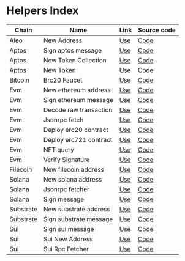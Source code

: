 # Helpers Index

| Chain     | Name                   | Link                                                           | Source code                                   |
| --------- | ---------------------- | -------------------------------------------------------------- | --------------------------------------------- |
| Aleo      | New Address            | [Use](https://web3helpers.xyz/apps/aleo/new-address)           | [Code](pages/apps/aleo/new-address)           |
| Aptos     | Sign aptos message     | [Use](https://web3helpers.xyz/apps/aptos/sign-message)         | [Code](pages/apps/aptos/sign-message)         |
| Aptos     | New Token Collection   | [Use](https://web3helpers.xyz/apps/aptos/new-collection)       | [Code](pages/apps/aptos/new-collection)       |
| Aptos     | New Token              | [Use](https://web3helpers.xyz/apps/aptos/new-token)            | [Code](pages/apps/aptos/new-token)            |
| Bitcoin   | Brc20 Faucet           | [Use](https://web3helpers.xyz/apps/bitcoin/brc20-faucet)       | [Code](pages/apps/bitcoin/brc20-faucet)       |
| Evm       | New ethereum address   | [Use](https://web3helpers.xyz/apps/evm/new-address)            | [Code](pages/apps/evm/new-address)            |
| Evm       | Sign ethereum message  | [Use](https://web3helpers.xyz/apps/evm/sign-message)           | [Code](pages/apps/evm/sign-message)           |
| Evm       | Decode raw transaction | [Use](https://web3helpers.xyz/apps/evm/decode-raw-transaction) | [Code](pages/apps/evm/decode-raw-transaction) |
| Evm       | Jsonrpc fetch          | [Use](https://web3helpers.xyz/apps/evm/jsonrpc-fetch)          | [Code](pages/apps/evm/jsonrpc-fetch)          |
| Evm       | Deploy erc20 contract  | [Use](https://web3helpers.xyz/apps/evm/deploy-erc20)           | [Code](pages/apps/evm/deploy-erc20)           |
| Evm       | Deploy erc721 contract | [Use](https://web3helpers.xyz/apps/evm/deploy-erc721)          | [Code](pages/apps/evm/deploy-erc721)          |
| Evm       | NFT query              | [Use](https://web3helpers.xyz/apps/evm/nft-query)              | [Code](pages/apps/evm/nft-query)              |
| Evm       | Verify Signature       | [Use](https://web3helpers.xyz/apps/evm/verify-signature)       | [Code](pages/apps/evm/verify-signature)       |
| Filecoin  | New filecoin address   | [Use](https://web3helpers.xyz/apps/filecoin/new-address)       | [Code](pages/apps/filecoin/new-address)       |
| Solana    | New solana address     | [Use](https://web3helpers.xyz/apps/solana/new-address)         | [Code](pages/apps/solana/new-address)         |
| Solana    | Jsonrpc fetcher        | [Use](https://web3helpers.xyz/apps/solana/jsonrpc-fetch)       | [Code](pages/apps/solana/jsonrpc-fetch)       |
| Solana    | Sign message           | [Use](https://web3helpers.xyz/apps/solana/sign-message)        | [Code](pages/apps/solana/sign-message)        |
| Substrate | New substrate address  | [Use](https://web3helpers.xyz/apps/substrate/new-address)      | [Code](pages/apps/substrate/new-address)      |
| Substrate | Sign substrate message | [Use](https://web3helpers.xyz/apps/substrate/sign-message)     | [Code](pages/apps/substrate/sign-message)     |
| Sui       | Sign sui message       | [Use](https://web3helpers.xyz/apps/sui/sign-message)           | [Code](pages/apps/sui/sign-message)           |
| Sui       | Sui New Address        | [Use](https://web3helpers.xyz/apps/sui/sui-new-address)        | [Code](pages/apps/sui/sui-new-address)        |
| Sui       | Sui Rpc Fetcher        | [Use](https://web3helpers.xyz/apps/sui/sui-rpc-fetcher)        | [Code](pages/apps/sui/sui-rpc-fetcher)        |
